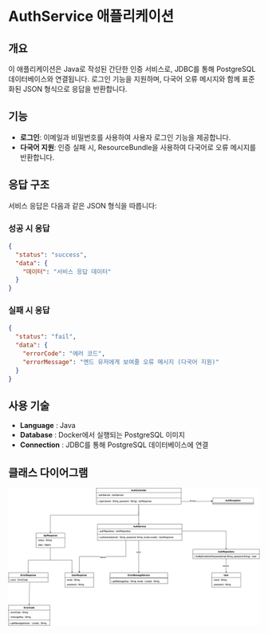 # AuthService 애플리케이션

## 개요
이 애플리케이션은 Java로 작성된 간단한 인증 서비스로, JDBC를 통해 PostgreSQL 데이터베이스와 연결됩니다. 로그인 기능을 지원하며, 다국어 오류 메시지와 함께 표준화된 JSON 형식으로 응답을 반환합니다.

## 기능
- **로그인**: 이메일과 비밀번호를 사용하여 사용자 로그인 기능을 제공합니다.
- **다국어 지원**: 인증 실패 시, ResourceBundle을 사용하여 다국어로 오류 메시지를 반환합니다.

## 응답 구조
서비스 응답은 다음과 같은 JSON 형식을 따릅니다:

### 성공 시 응답
```json
{
  "status": "success",
  "data": {
    "데이터": "서비스 응답 데이터"
  }
}
```

### 실패 시 응답
```json
{
  "status": "fail",
  "data": {
    "errorCode": "에러 코드",
    "errorMessage": "엔드 유저에게 보여줄 오류 메시지 (다국어 지원)"
  }
}
```

## 사용 기술
- **Language** : Java
- **Database** : Docker에서 실행되는 PostgreSQL 이미지
- **Connection** : JDBC를 통해 PostgreSQL 데이터베이스에 연결


## 클래스 다이어그램
![서비스응답구조.png](image/%EC%84%9C%EB%B9%84%EC%8A%A4%EC%9D%91%EB%8B%B5%EA%B5%AC%EC%A1%B0.png)